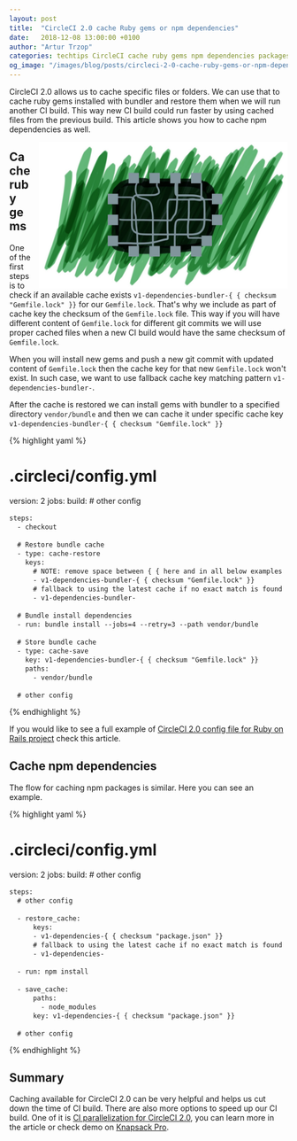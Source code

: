 ```yaml
---
layout: post
title:  "CircleCI 2.0 cache Ruby gems or npm dependencies"
date:   2018-12-08 13:00:00 +0100
author: "Artur Trzop"
categories: techtips CircleCI cache ruby gems npm dependencies packages
og_image: "/images/blog/posts/circleci-2-0-cache-ruby-gems-or-npm-dependencies/cache.jpg"
---
```


CircleCI 2.0 allows us to cache specific files or folders. We can use that to cache ruby gems installed with bundler and restore them when we will run another CI build. This way new CI build could run faster by using cached files from the previous build. This article shows you how to cache npm dependencies as well.

<img src="/images/blog/posts/circleci-2-0-cache-ruby-gems-or-npm-dependencies/cache.jpg" style="width:450px;margin-left: 15px;float:right;" alt="cache" />

## Cache ruby gems

One of the first steps is to check if an available cache exists `v1-dependencies-bundler-{ { checksum "Gemfile.lock" }}` for our `Gemfile.lock`. That's why we include as part of cache key the checksum of the `Gemfile.lock` file. This way if you will have different content of `Gemfile.lock` for different git commits we will use proper cached files when a new CI build would have the same checksum of `Gemfile.lock`.

When you will install new gems and push a new git commit with updated content of `Gemfile.lock` then the cache key for that new `Gemfile.lock` won't exist. In such case, we want to use fallback cache key matching pattern `v1-dependencies-bundler-`.

After the cache is restored we can install gems with bundler to a specified directory `vendor/bundle` and then we can cache it under specific cache key `v1-dependencies-bundler-{ { checksum "Gemfile.lock" }}`

{% highlight yaml %}
# .circleci/config.yml
version: 2
jobs:
  build:
    # other config

    steps:
      - checkout

      # Restore bundle cache
      - type: cache-restore
        keys:
          # NOTE: remove space between { { here and in all below examples
          - v1-dependencies-bundler-{ { checksum "Gemfile.lock" }}
          # fallback to using the latest cache if no exact match is found
          - v1-dependencies-bundler-

      # Bundle install dependencies
      - run: bundle install --jobs=4 --retry=3 --path vendor/bundle

      # Store bundle cache
      - type: cache-save
        key: v1-dependencies-bundler-{ { checksum "Gemfile.lock" }}
        paths:
          - vendor/bundle

      # other config
{% endhighlight %}

If you would like to see a full example of [CircleCI 2.0 config file for Ruby on Rails project](/2017/circleci-2-0-capybara-feature-specs-selenium-webdriver-with-chrome-headless) check this article.

## Cache npm dependencies 

The flow for caching npm packages is similar. Here you can see an example.

{% highlight yaml %}
# .circleci/config.yml
version: 2
jobs:
  build:
    # other config

    steps:
      # other config

      - restore_cache:
          keys:
          - v1-dependencies-{ { checksum "package.json" }}
          # fallback to using the latest cache if no exact match is found
          - v1-dependencies-

      - run: npm install

      - save_cache:
          paths:
            - node_modules
          key: v1-dependencies-{ { checksum "package.json" }}

      # other config
{% endhighlight %}

## Summary

Caching available for CircleCI 2.0 can be very helpful and helps us cut down the time of CI build. There are also more options to speed up our CI build. One of it is [CI parallelization for CircleCI 2.0](/2018/improve-circleci-parallelisation-for-rspec-minitest-cypress), you can learn more in the article or check demo on [Knapsack Pro](https://knapsackpro.com?utm_source=docs_knapsackpro&utm_medium=blog_post&utm_campaign=circleci-2-0-cache-ruby-gems-or-npm-dependencies).
